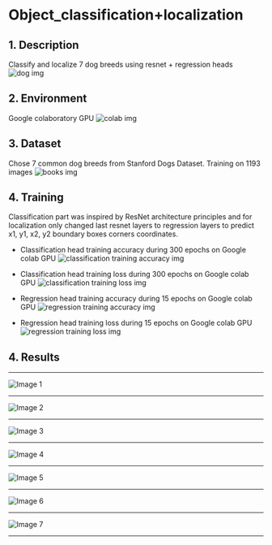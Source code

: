 # Object_classification+localization

## 1. Description
Classify and localize 7 dog breeds using resnet  + regression heads ![dog img](https://github.com/Antanskas/Object_classification-localization/blob/master/repository_images/dog.png)


## 2. Environment 
Google colaboratory GPU ![colab img](https://github.com/Antanskas/Object_classification-localization/blob/master/repository_images/colab.png)

## 3. Dataset
Chose 7 common dog breeds from Stanford Dogs Dataset. Training on 1193 images ![books img](https://github.com/Antanskas/Object_classification-localization/blob/master/repository_images/books.png)

## 4. Training
Classification part was inspired by ResNet architecture principles and for localization only changed last resnet layers to regression layers to predict x1, y1, x2, y2 boundary boxes corners coordinates.

* Classification head training accuracy during 300 epochs on Google colab GPU
![classification training accuracy img](https://github.com/Antanskas/Object_classification-localization/blob/master/models/ResNet50_300/ResNet50_300_acc.png)
* Classification head training loss during 300 epochs on Google colab GPU
![classification training loss img](https://github.com/Antanskas/Object_classification-localization/blob/master/models/ResNet50_300/ResNet50_300_loss.png)

* Regression head training accuracy during 15 epochs on Google colab GPU
![regression training accuracy img](https://github.com/Antanskas/Object_classification-localization/blob/master/models/Regression/regression_15_acc.png)
* Regression head training loss during 15 epochs on Google colab GPU
![regression training loss img](https://github.com/Antanskas/Object_classification-localization/blob/master/models/Regression/regression_15_loss.png)

## 4. Results
- - -
![Image 1](https://github.com/Antanskas/Object_classification-localization/blob/master/outputs/output_1.PNG)  
- - -
![Image 2](https://github.com/Antanskas/Object_classification-localization/blob/master/outputs/output_2.PNG) 
- - -
![Image 3](https://github.com/Antanskas/Object_classification-localization/blob/master/outputs/output_3.PNG)   
- - -
![Image 4](https://github.com/Antanskas/Object_classification-localization/blob/master/outputs/output_4.PNG)   
- - -
![Image 5](https://github.com/Antanskas/Object_classification-localization/blob/master/outputs/output_5.PNG)  
- - -
![Image 6](https://github.com/Antanskas/Object_classification-localization/blob/master/outputs/output_6.PNG) 
- - -
![Image 7](https://github.com/Antanskas/Object_classification-localization/blob/master/outputs/output_7.PNG)
- - -
